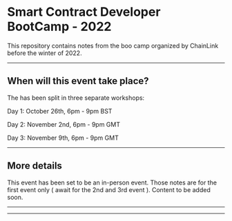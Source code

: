 # Smart Contract Developer BootCamp - 2022

This repository contains notes from the boo camp organized by ChainLink before the winter of 2022.

---

## When will this event take place?

The has been split in three separate workshops:

Day 1: October 26th, 6pm - 9pm BST

Day 2: November 2nd, 6pm - 9pm GMT

Day 3: November 9th, 6pm - 9pm GMT

---

## More details

This event has been set to be an in-person event. Those notes are for the first event only ( await for the 2nd and 3rd event ).
Content to be added soon.

---
---

